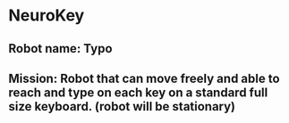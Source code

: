 # NeuroKey

## Robot name: Typo

## Mission: Robot that can move freely and able to reach and type on each key on a standard full size keyboard. (robot will be stationary)
